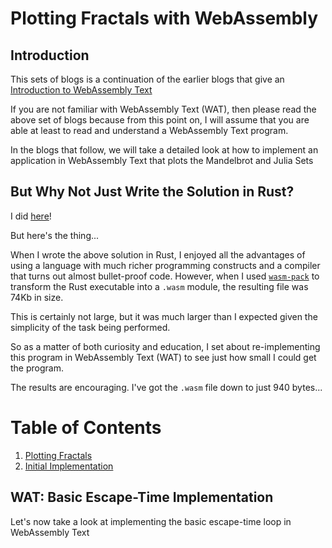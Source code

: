 # Plotting Fractals with WebAssembly

## Introduction

This sets of blogs is a continuation of the earlier blogs that give an [Introduction to WebAssembly Text](https://awesome.red-badger.com/chriswhealy/Introduction%20to%20WebAssembly%20Text/)

If you are not familiar with WebAssembly Text (WAT), then please read the above set of blogs because from this point on, I will assume that you are able at least to read and understand a WebAssembly Text program.

In the blogs that follow, we will take a detailed look at how to implement an application in WebAssembly Text that plots the Mandelbrot and Julia Sets

## But Why Not Just Write the Solution in Rust?

I did [here](https://github.com/ChrisWhealy/fractal_explorer)!

But here's the thing...

When I wrote the above solution in Rust, I enjoyed all the advantages of using a language with much richer programming constructs and a compiler that turns out almost bullet-proof code.  However, when I used [`wasm-pack`](https://rustwasm.github.io/wasm-pack/installer/) to transform the Rust executable into a `.wasm` module, the resulting file was 74Kb in size.

This is certainly not large, but it was much larger than I expected given the simplicity of the task being performed.

So as a matter of both curiosity and education, I set about re-implementing this program in WebAssembly Text (WAT) to see just how small I could get the program.

The results are encouraging.  I've got the `.wasm` file down to just 940 bytes...

# Table of Contents
1. [Plotting Fractals](./01%20Plotting%20Fractals/README.md)
1. [Initial Implementation](./02%20Initial%20Implementation/README.md)



## WAT: Basic Escape-Time Implementation

Let's now take a look at implementing the basic escape-time loop in WebAssembly Text





























[^1]: Please note: there is no space between the words "Web" and "Assembly"
